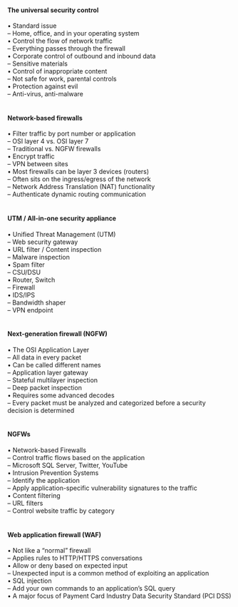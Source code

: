 ####  The universal security control  

• Standard issue  
– Home, office, and in your operating system  
• Control the flow of network traffic  
– Everything passes through the firewall  
• Corporate control of outbound and inbound data  
– Sensitive materials  
• Control of inappropriate content  
– Not safe for work, parental controls  
• Protection against evil  
– Anti-virus, anti-malware  
<br>


####  Network-based firewalls  

• Filter traffic by port number or application  
– OSI layer 4 vs. OSI layer 7  
– Traditional vs. NGFW firewalls  
• Encrypt traffic  
– VPN between sites  
• Most firewalls can be layer 3 devices (routers)  
– Often sits on the ingress/egress of the network  
– Network Address Translation (NAT) functionality  
– Authenticate dynamic routing communication  
<br>


####  UTM / All-in-one security appliance  

• Unified Threat Management (UTM)  
– Web security gateway  
• URL filter / Content inspection  
– Malware inspection  
• Spam filter  
– CSU/DSU  
• Router, Switch  
– Firewall  
• IDS/IPS  
– Bandwidth shaper  
– VPN endpoint  
<br>


####  Next-generation firewall (NGFW)  

• The OSI Application Layer  
– All data in every packet  
• Can be called different names  
– Application layer gateway  
– Stateful multilayer inspection  
– Deep packet inspection  
• Requires some advanced decodes  
– Every packet must be analyzed and categorized before a security decision is determined  
<br>


####  NGFWs  

• Network-based Firewalls  
– Control traffic flows based on the application  
– Microsoft SQL Server, Twitter, YouTube  
• Intrusion Prevention Systems  
– Identify the application  
– Apply application-specific vulnerability signatures to the traffic  
• Content filtering  
– URL filters  
– Control website traffic by category  
<br>


####  Web application firewall (WAF)  

• Not like a “normal” firewall  
– Applies rules to HTTP/HTTPS conversations  
• Allow or deny based on expected input  
– Unexpected input is a common method of exploiting an application  
• SQL injection  
– Add your own commands to an application’s SQL query  
• A major focus of Payment Card Industry Data Security Standard (PCI DSS)
